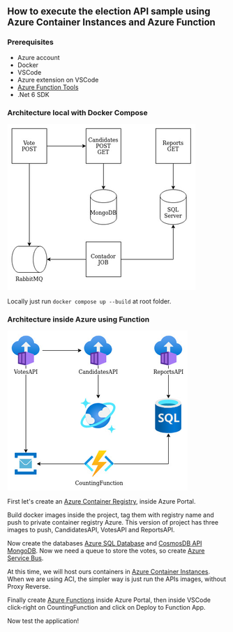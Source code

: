 ## How to execute the election API sample using Azure Container Instances and Azure Function

### Prerequisites
- Azure account
- Docker
- VSCode
- Azure extension on VSCode
- [Azure Function Tools](https://docs.microsoft.com/pt-br/azure/azure-functions/functions-run-local?tabs=v4%2Clinux%2Ccsharp%2Cportal%2Cbash)
- .Net 6 SDK

### Architecture local with Docker Compose
![alt architecture](.documentation/messaging_local.jpg "Architecture")

Locally just run ```` docker compose up --build ```` at root folder.

### Architecture inside Azure using Function
![alt architecture](.documentation/messaging_azure.jpg "Architecture")

First let's create an [Azure Container Registry](https://docs.microsoft.com/en-us/azure/container-registry/container-registry-get-started-portal?tabs=azure-cli), inside Azure Portal.

Build docker images inside the project, tag them with registry name and push to private container registry Azure. This version of project has three images to push, CandidatesAPI, VotesAPI and ReportsAPI.

Now create the databases [Azure SQL Database](https://docs.microsoft.com/en-us/azure/azure-sql/database/single-database-create-quickstart?view=azuresql&tabs=azure-portal) and [CosmosDB API MongoDB](https://docs.microsoft.com/en-us/azure/cosmos-db/mongodb/create-mongodb-java). Now we need a queue to store the votes, so create [Azure Service Bus](https://docs.microsoft.com/en-us/azure/service-bus-messaging/service-bus-dotnet-get-started-with-queues).

At this time, we will host ours containers in [Azure Container Instances](https://docs.microsoft.com/en-us/azure/container-instances/container-instances-quickstart-portal). When we are using ACI, the simpler way is just run the APIs images, without Proxy Reverse. 

Finally create [Azure Functions](https://docs.microsoft.com/en-us/azure/azure-functions/functions-get-started?pivots=programming-language-csharp) inside Azure Portal, then inside VSCode click-right on CountingFunction and click on Deploy to Function App.

Now test the application!